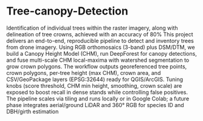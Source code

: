 # Tree-canopy-Detection
Identification of individual trees within the raster imagery, along with delineation of tree crowns, achieved with an accuracy of 80%
This project delivers an end-to-end, reproducible pipeline to detect and inventory trees from drone imagery. Using RGB orthomosaics (3-band) plus DSM/DTM, we build a Canopy Height Model (CHM), run DeepForest for canopy detections, and fuse multi-scale CHM local-maxima with watershed segmentation to grow crown polygons. The workflow outputs georeferenced tree points, crown polygons, per-tree height (max CHM), crown area, and CSV/GeoPackage layers (EPSG:32644) ready for QGIS/ArcGIS. Tuning knobs (score threshold, CHM min height, smoothing, crown scale) are exposed to boost recall in dense stands while controlling false positives. The pipeline scales via tiling and runs locally or in Google Colab; a future phase integrates aerial/ground LiDAR and 360° RGB for species ID and DBH/girth estimation
